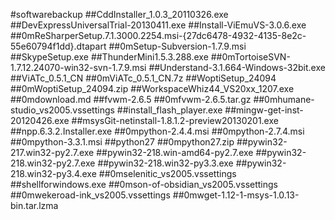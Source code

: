 #softwarebackup
##CddInstaller_1.0.3_20110326.exe
##DevExpressUniversalTrial-20130411.exe
##Install-ViEmuVS-3.0.6.exe
##0mReSharperSetup.7.1.3000.2254.msi-{27dc6478-4932-4135-8e2c-55e60794f1dd}.dtapart
##0mSetup-Subversion-1.7.9.msi
##SkypeSetup.exe
##ThunderMini1.5.3.288.exe
##0mTortoiseSVN-1.7.12.24070-win32-svn-1.7.9.msi
##Understand-3.1.664-Windows-32bit.exe
##ViATc_0.5.1_CN
##0mViATc_0.5.1_CN.7z
##WoptiSetup_24094
##0mWoptiSetup_24094.zip
##WorkspaceWhiz44_VS20xx_1207.exe
##0mdownload.md
##fvwm-2.6.5
##0mfvwm-2.6.5.tar.gz
##0mhumane-studio_vs2005.vssettings
##install_flash_player.exe
##mingw-get-inst-20120426.exe
##msysGit-netinstall-1.8.1.2-preview20130201.exe
##npp.6.3.2.Installer.exe
##0mpython-2.4.4.msi
##0mpython-2.7.4.msi
##0mpython-3.3.1.msi
##python27
##0mpython27.zip
##pywin32-217.win32-py2.7.exe
##pywin32-218.win-amd64-py2.7.exe
##pywin32-218.win32-py2.7.exe
##pywin32-218.win32-py3.3.exe
##pywin32-218.win32-py3.4.exe
##0mselenitic_vs2005.vssettings
##shellforwindows.exe
##0mson-of-obsidian_vs2005.vssettings
##0mwekeroad-ink_vs2005.vssettings
##0mwget-1.12-1-msys-1.0.13-bin.tar.lzma

